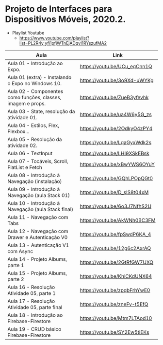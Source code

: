 # Projeto de Interfaces para Dispositivos Móveis, 2020.2.

* Playlist Youtube
  * https://www.youtube.com/playlist?list=PL2R4y_yfi1pfjWTnEjADqvI1RYszufMA2

Aula | Link
------------ | -------------
Aula 01 - Introdução ao Expo. | https://youtu.be/UCu_eqCnn1Q
Aula 01 (extra) - Instalando o Expo no Windows 10. | https://youtu.be/3o9Xd-uWYKg
Aula 02 - Componentes como funções, classes, imagem e props. | https://youtu.be/ZueB3yfevhk
Aula 03 - State, resolução da atividade 01. | https://youtu.be/ua4W6y5G_zs
Aula 04 - Estilos, Flex, Flexbox... | https://youtu.be/2OdkyO4zPY4
Aula 05 - Resolução da atividade 02. | https://youtu.be/LqaGyxWdk2s
Aula 06 - TextInput | https://youtu.be/LHI9XSkEBsk
Aula 07 - Tocáveis, Scroll, FlatList e Fetch | https://youtu.be/xBwYWS6OYuY
Aula 08 - Introdução à Navegação (instalação) | https://youtu.be/GQhLPOpQGt0
Aula 09 - Introdução à Navegação (aula Stack 01) | https://youtu.be/D_sIS8t04xM
Aula 10 - Introdução à Navegação (aula Stack final) | https://youtu.be/6o3J7NfhS2U
Aula 11 - Navegação com Tabs | https://youtu.be/AkWNh0BC3FM
Aula 12 - Navegação com Drawer e Autenticação V0 | https://youtu.be/fpSwdP6KA_4
Aula 13 - Autenticação V1 com Async | https://youtu.be/12g6c2AxrAQ
Aula 14 - Projeto Albums, parte 1 | https://youtu.be/2GtRfGW7UXQ
Aula 15 - Projeto Albums, parte 2 | https://youtu.be/KhiCKdUNX64
Aula 16 - Resolução Atividade 05, parte 1 | https://youtu.be/zpqbFrhYwE0
Aula 17 - Resolução Atividade 05, parte final | https://youtu.be/zneFv-t5EfQ
Aula 18 - Introdução ao Firebase-Firestore | https://youtu.be/Mtm7LTAod10
Aula 19 - CRUD básico Firebase-Firestore | https://youtu.be/SY2Ew5tiEKs